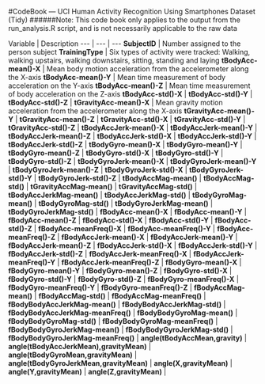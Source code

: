 #CodeBook — UCI Human Activity Recognition Using Smartphones Dataset (Tidy)
######Note: This code book only applies to the output from the run_analysis.R script, and is not necessarily applicable to the raw data

Variable | Description 
--- | --- | ---
**SubjectID** | Number assigned to the person subject
**TrainingType** | Six types of activity were tracked: Walking, walking upstairs, walking downstairs, sitting, standing and laying
**tBodyAcc-mean()-X** | Mean body motion acceleration from the accelerometer along the X-axis
**tBodyAcc-mean()-Y** | Mean time measurement of body acceleration on the Y-axis
**tBodyAcc-mean()-Z** | Mean time measurement of body acceleration on the Z-axis
**tBodyAcc-std()-X** | 
**tBodyAcc-std()-Y** | 
**tBodyAcc-std()-Z** | 
**tGravityAcc-mean()-X** | Mean gravity motion acceleration from the accelerometer along the X-axis
**tGravityAcc-mean()-Y** | 
**tGravityAcc-mean()-Z** | 
**tGravityAcc-std()-X** | 
**tGravityAcc-std()-Y** | 
**tGravityAcc-std()-Z** | 
**tBodyAccJerk-mean()-X** | 
**tBodyAccJerk-mean()-Y** | 
**tBodyAccJerk-mean()-Z** | 
**tBodyAccJerk-std()-X** | 
**tBodyAccJerk-std()-Y** | 
**tBodyAccJerk-std()-Z** | 
**tBodyGyro-mean()-X** | 
**tBodyGyro-mean()-Y** | 
**tBodyGyro-mean()-Z** | 
**tBodyGyro-std()-X** | 
**tBodyGyro-std()-Y** | 
**tBodyGyro-std()-Z** | 
**tBodyGyroJerk-mean()-X** | 
**tBodyGyroJerk-mean()-Y** | 
**tBodyGyroJerk-mean()-Z** | 
**tBodyGyroJerk-std()-X** | 
**tBodyGyroJerk-std()-Y** | 
**tBodyGyroJerk-std()-Z** | 
**tBodyAccMag-mean()** | 
**tBodyAccMag-std()** | 
**tGravityAccMag-mean()** | 
**tGravityAccMag-std()** | 
**tBodyAccJerkMag-mean()** | 
**tBodyAccJerkMag-std()** | 
**tBodyGyroMag-mean()** | 
**tBodyGyroMag-std()** | 
**tBodyGyroJerkMag-mean()** | 
**tBodyGyroJerkMag-std()** | 
**fBodyAcc-mean()-X** | 
**fBodyAcc-mean()-Y** | 
**fBodyAcc-mean()-Z** | 
**fBodyAcc-std()-X** | 
**fBodyAcc-std()-Y** | 
**fBodyAcc-std()-Z** | 
**fBodyAcc-meanFreq()-X** | 
**fBodyAcc-meanFreq()-Y** | 
**fBodyAcc-meanFreq()-Z** | 
**fBodyAccJerk-mean()-X** | 
**fBodyAccJerk-mean()-Y** | 
**fBodyAccJerk-mean()-Z** | 
**fBodyAccJerk-std()-X** | 
**fBodyAccJerk-std()-Y** | 
**fBodyAccJerk-std()-Z** | 
**fBodyAccJerk-meanFreq()-X** | 
**fBodyAccJerk-meanFreq()-Y** | 
**fBodyAccJerk-meanFreq()-Z** | 
**fBodyGyro-mean()-X** | 
**fBodyGyro-mean()-Y** | 
**fBodyGyro-mean()-Z** | 
**fBodyGyro-std()-X** | 
**fBodyGyro-std()-Y** | 
**fBodyGyro-std()-Z** | 
**fBodyGyro-meanFreq()-X** | 
**fBodyGyro-meanFreq()-Y** | 
**fBodyGyro-meanFreq()-Z** | 
**fBodyAccMag-mean()** | 
**fBodyAccMag-std()** | 
**fBodyAccMag-meanFreq()** | 
**fBodyBodyAccJerkMag-mean()** | 
**fBodyBodyAccJerkMag-std()** | 
**fBodyBodyAccJerkMag-meanFreq()** | 
**fBodyBodyGyroMag-mean()** | 
**fBodyBodyGyroMag-std()** | 
**fBodyBodyGyroMag-meanFreq()** | 
**fBodyBodyGyroJerkMag-mean()** | 
**fBodyBodyGyroJerkMag-std()** | 
**fBodyBodyGyroJerkMag-meanFreq()** | 
**angle(tBodyAccMean,gravity)** | 
**angle(tBodyAccJerkMean),gravityMean)** | 
**angle(tBodyGyroMean,gravityMean)** | 
**angle(tBodyGyroJerkMean,gravityMean)** | 
**angle(X,gravityMean)** | 
**angle(Y,gravityMean)** | 
**angle(Z,gravityMean)** | 
